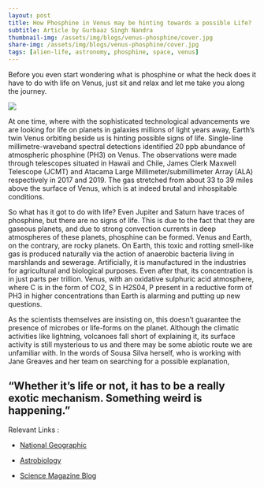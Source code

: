 ```yaml
---
layout: post
title: How Phosphine in Venus may be hinting towards a possible Life?
subtitle: Article by Gurbaaz Singh Nandra
thumbnail-img: /assets/img/blogs/venus-phosphine/cover.jpg
share-img: /assets/img/blogs/venus-phosphine/cover.jpg
tags: [alien-life, astronomy, phosphine, space, venus]
---
```


Before you even start wondering what is phosphine or what the heck does it have to do with life on Venus, just sit and relax and let me take you along the journey.

<img src="{{ site.baseurl }}/assets/img/blogs/venus-phosphine/cover.jpg">

At one time, where with the sophisticated technological advancements we are looking for life on planets in galaxies millions of light years away, Earth’s twin Venus orbiting beside us is hinting possible signs of life. Single-line millimetre-waveband spectral detections identified 20 ppb abundance of atmospheric phosphine (PH3) on Venus. The observations were made through telescopes situated in Hawaii and Chile, James Clerk Maxwell Telescope (JCMT) and Atacama Large Millimeter/submillimeter Array (ALA) respectively in 2017 and 2019. The gas stretched from about 33 to 39 miles above the surface of Venus, which is at indeed brutal and inhospitable conditions.

So what has it got to do with life? Even Jupiter and Saturn have traces of phosphine, but there are no signs of life. This is due to the fact that they are gaseous planets, and due to strong convection currents in deep atmospheres of these planets, phosphine can be formed. Venus and Earth, on the contrary, are rocky planets. On Earth, this toxic and rotting smell-like gas is produced naturally via the action of anaerobic bacteria living in marshlands and sewerage. Artificially, it is manufactured in the industries for agricultural and biological purposes. Even after that, its concentration is in just parts per trillion. Venus, with an oxidative sulphuric acid atmosphere, where C is in the form of CO2, S in H2S04, P present in a reductive form of PH3 in higher concentrations than Earth is alarming and putting up new questions.

As the scientists themselves are insisting on, this doesn’t guarantee the presence of microbes or life-forms on the planet. Although the climatic activities like lightning, volcanoes fall short of explaining it, its surface activity is still mysterious to us and there may be some abiotic route we are unfamiliar with. In the words of Sousa Silva herself, who is working with Jane Greaves and her team on searching for a possible explanation,


## “Whether it’s life or not, it has to be a really exotic mechanism. Something weird is happening.”

Relevant Links :

- [National Geographic](https://www.nationalgeographic.com/science/2020/09/possible-sign-of-life-found-on-venus-phosphine-gas/)

- [Astrobiology](http://astrobiology.com/2020/09/phosphine-on-venus-cannot-be-explained-by-conventional-processes.html)

- [Science Magazine Blog](https://blogs.sciencemag.org/pipeline/archives/2020/09/15/phosphine-life-and-venus)